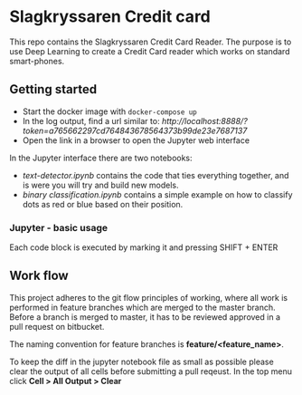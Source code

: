 # Slagkryssaren Credit card #


This repo contains the Slagkryssaren Credit Card Reader.
The purpose is to use Deep Learning to create a Credit Card reader which works on standard smart-phones.

## Getting started

- Start the docker image with `docker-compose up`
- In the log output, find a url similar to: _http://localhost:8888/?token=a765662297cd764843678564373b99de23e7687137_
- Open the link in a browser to open the Jupyter web interface

In the Jupyter interface there are two notebooks:

- _text-detector.ipynb_ contains the code that ties everything together, and is were you will try and build new models.
- _binary classification.ipynb_ contains a simple example on how to classify dots as red or blue based on their position.

### Jupyter - basic usage

Each code block is executed by marking it and pressing SHIFT + ENTER

## Work flow

This project adheres to the git flow principles of working, where all work is performed in feature branches which are merged to the master branch.
Before a branch is merged to master, it has to be reviewed approved in a pull request on bitbucket.

The naming convention for feature branches is **feature/<feature_name>**.

To keep the diff in the jupyter notebook file as small as possible please clear the output of all cells before submitting a pull reqeust. In the top menu click **Cell > All Output > Clear**
